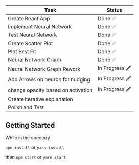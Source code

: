 | Task                               | Status        |
| ---------------------------------- | ------------- |
| Create React App                   | Done ✅       |
| Implement Neural Network           | Done ✅       |
| Test Neural Network                | Done ✅       |
| Create Scatter Plot                | Done ✅       |
| Plot Best Fit                      | Done ✅       |
| Neural Network Graph               | Done ✅       |
| Neural Network Graph Rework        | In Progress 🖍 |
| Add Arrows on neuron for nudging   | In Progress 🖍 |
| change opacity based on activation | In Progress 🖍 |
| Create iterative explanation       |               |
| Polish and Test                    |               |

## Getting Started

While in the directory

`npm install` or `yarn install`

then `npm start` or `yarn start`
